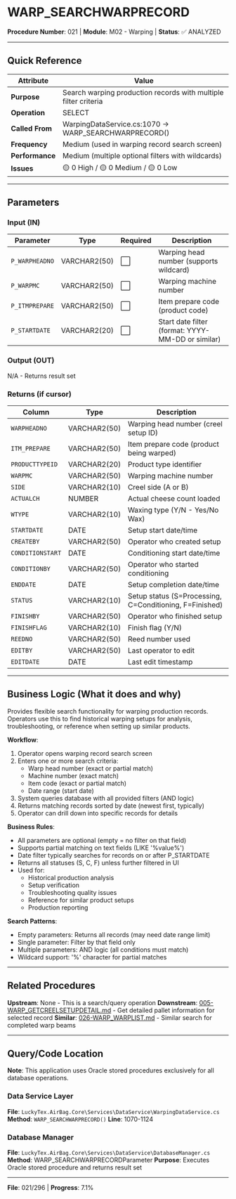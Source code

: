 # WARP_SEARCHWARPRECORD

**Procedure Number**: 021 | **Module**: M02 - Warping | **Status**: ✅ ANALYZED

---

## Quick Reference

| Attribute | Value |
|-----------|-------|
| **Purpose** | Search warping production records with multiple filter criteria |
| **Operation** | SELECT |
| **Called From** | WarpingDataService.cs:1070 → WARP_SEARCHWARPRECORD() |
| **Frequency** | Medium (used in warping record search screen) |
| **Performance** | Medium (multiple optional filters with wildcards) |
| **Issues** | 🟡 0 High / 🟡 0 Medium / 🟡 0 Low |

---

## Parameters

### Input (IN)

| Parameter | Type | Required | Description |
|-----------|------|----------|-------------|
| `P_WARPHEADNO` | VARCHAR2(50) | ⬜ | Warping head number (supports wildcard) |
| `P_WARPMC` | VARCHAR2(50) | ⬜ | Warping machine number |
| `P_ITMPREPARE` | VARCHAR2(50) | ⬜ | Item prepare code (product code) |
| `P_STARTDATE` | VARCHAR2(20) | ⬜ | Start date filter (format: YYYY-MM-DD or similar) |

### Output (OUT)

N/A - Returns result set

### Returns (if cursor)

| Column | Type | Description |
|--------|------|-------------|
| `WARPHEADNO` | VARCHAR2(50) | Warping head number (creel setup ID) |
| `ITM_PREPARE` | VARCHAR2(50) | Item prepare code (product being warped) |
| `PRODUCTTYPEID` | VARCHAR2(20) | Product type identifier |
| `WARPMC` | VARCHAR2(50) | Warping machine number |
| `SIDE` | VARCHAR2(10) | Creel side (A or B) |
| `ACTUALCH` | NUMBER | Actual cheese count loaded |
| `WTYPE` | VARCHAR2(10) | Waxing type (Y/N - Yes/No Wax) |
| `STARTDATE` | DATE | Setup start date/time |
| `CREATEBY` | VARCHAR2(50) | Operator who created setup |
| `CONDITIONSTART` | DATE | Conditioning start date/time |
| `CONDITIONBY` | VARCHAR2(50) | Operator who started conditioning |
| `ENDDATE` | DATE | Setup completion date/time |
| `STATUS` | VARCHAR2(10) | Setup status (S=Processing, C=Conditioning, F=Finished) |
| `FINISHBY` | VARCHAR2(50) | Operator who finished setup |
| `FINISHFLAG` | VARCHAR2(10) | Finish flag (Y/N) |
| `REEDNO` | VARCHAR2(50) | Reed number used |
| `EDITBY` | VARCHAR2(50) | Last operator to edit |
| `EDITDATE` | DATE | Last edit timestamp |

---

## Business Logic (What it does and why)

Provides flexible search functionality for warping production records. Operators use this to find historical warping setups for analysis, troubleshooting, or reference when setting up similar products.

**Workflow**:
1. Operator opens warping record search screen
2. Enters one or more search criteria:
   - Warp head number (exact or partial match)
   - Machine number (exact match)
   - Item code (exact or partial match)
   - Date range (start date)
3. System queries database with all provided filters (AND logic)
4. Returns matching records sorted by date (newest first, typically)
5. Operator can drill down into specific records for details

**Business Rules**:
- All parameters are optional (empty = no filter on that field)
- Supports partial matching on text fields (LIKE '%value%')
- Date filter typically searches for records on or after P_STARTDATE
- Returns all statuses (S, C, F) unless further filtered in UI
- Used for:
  - Historical production analysis
  - Setup verification
  - Troubleshooting quality issues
  - Reference for similar product setups
  - Production reporting

**Search Patterns**:
- Empty parameters: Returns all records (may need date range limit)
- Single parameter: Filter by that field only
- Multiple parameters: AND logic (all conditions must match)
- Wildcard support: '%' character for partial matches

---

## Related Procedures

**Upstream**: None - This is a search/query operation
**Downstream**: [005-WARP_GETCREELSETUPDETAIL.md](./005-WARP_GETCREELSETUPDETAIL.md) - Get detailed pallet information for selected record
**Similar**: [026-WARP_WARPLIST.md](./026-WARP_WARPLIST.md) - Similar search for completed warp beams

---

## Query/Code Location

**Note**: This application uses Oracle stored procedures exclusively for all database operations.

### Data Service Layer
**File**: `LuckyTex.AirBag.Core\Services\DataService\WarpingDataService.cs`
**Method**: `WARP_SEARCHWARPRECORD()`
**Line**: 1070-1124

### Database Manager
**File**: `LuckyTex.AirBag.Core\Services\DataService\DatabaseManager.cs`
**Method**: WARP_SEARCHWARPRECORDParameter
**Purpose**: Executes Oracle stored procedure and returns result set

---

**File**: 021/296 | **Progress**: 7.1%

